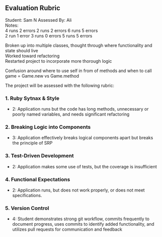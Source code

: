 ## Evaluation Rubric

Student: Sam N
Assessed By: Ali  
Notes:  
4 runs 2 errors
2 runs 2 errors
6 runs 5 errors  
2 run 1 error
3 runs 0 errors
5 runs 5 errors

Broken up into multiple classes,  thought through where functionality and state should live  
Worked toward refactoring  
Restarted project to incorporate more thorough logic  

Confusion around where to use self in from of methods and when to call game = Game.new vs Game.method  


The project will be assessed with the following rubric:

### 1. Ruby Sytnax & Style

* 2:  Application runs but the code has long methods, unnecessary or poorly named variables, and needs significant refactoring

### 2. Breaking Logic into Components

* 3: Application effectively breaks logical components apart but breaks the principle of SRP

### 3. Test-Driven Development

* 2: Application makes some use of tests, but the coverage is insufficient

### 4. Functional Expectations

* 2: Application runs, but does not work properly, or does not meet specifications.

### 5. Version Control

* 4: Student demonstrates strong git workflow, commits frequently to document progress, uses commits to identify added functionality, and utilizes pull requests for communication and feedback
